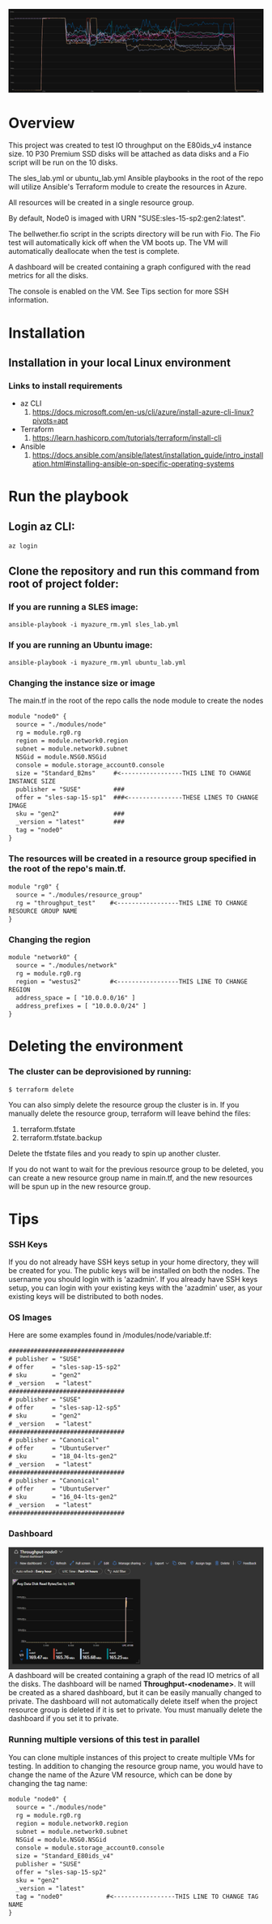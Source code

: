 ![image info](images/image.png)
# Overview
This project was created to test IO throughput on the E80ids_v4 instance size.  10 P30 Premium SSD disks will be attached as data disks and a Fio script will be run on the 10 disks.  

The sles_lab.yml or ubuntu_lab.yml Ansible playbooks in the root of the repo will utilize Ansible's Terraform module to create the resources in Azure.  

All resources will be created in a single resource group.  

By default, Node0 is imaged with URN "SUSE:sles-15-sp2:gen2:latest".    

The bellwether.fio script in the scripts directory will be run with Fio.
The Fio test will automatically kick off when the VM boots up. The VM will automatically deallocate when the test is complete.  

A dashboard will be created containing a graph configured with the read metrics for all the disks.  

The console is enabled on the VM.  See Tips section for more SSH information.
# Installation
## Installation in your local Linux environment 
### Links to install requirements
- az CLI
    1. https://docs.microsoft.com/en-us/cli/azure/install-azure-cli-linux?pivots=apt
- Terraform
    1. https://learn.hashicorp.com/tutorials/terraform/install-cli
- Ansible    
    1. https://docs.ansible.com/ansible/latest/installation_guide/intro_installation.html#installing-ansible-on-specific-operating-systems

# Run the playbook
## Login az CLI:
```console
az login
```  
## Clone the repository and run this command from root of project folder:
### If you are running a SLES image:
```console
ansible-playbook -i myazure_rm.yml sles_lab.yml
```  
### If you are running an Ubuntu image:
```console
ansible-playbook -i myazure_rm.yml ubuntu_lab.yml
```  
### Changing the instance size or image
The main.tf in the root of the repo calls the node module to create the nodes
```hcl
module "node0" {
  source = "./modules/node"
  rg = module.rg0.rg
  region = module.network0.region
  subnet = module.network0.subnet
  NSGid = module.NSG0.NSGid
  console = module.storage_account0.console
  size = "Standard_B2ms"     #<-----------------THIS LINE TO CHANGE INSTANCE SIZE 
  publisher = "SUSE"         ###
  offer = "sles-sap-15-sp1"  ###<---------------THESE LINES TO CHANGE IMAGE
  sku = "gen2"               ###
  _version = "latest"        ###
  tag = "node0"
}
```
### The resources will be created in a resource group specified in the root of the repo's main.tf.  
```console
module "rg0" {
  source = "./modules/resource_group"
  rg = "throughput_test"    #<-----------------THIS LINE TO CHANGE RESOURCE GROUP NAME
}
```
### Changing the region
```console
module "network0" {
  source = "./modules/network"
  rg = module.rg0.rg 
  region = "westus2"        #<-----------------THIS LINE TO CHANGE REGION
  address_space = [ "10.0.0.0/16" ]
  address_prefixes = [ "10.0.0.0/24" ]
}
```

# Deleting the environment
### The cluster can be deprovisioned by running:
```console
$ terraform delete
```  
You can also simply delete the resource group the cluster is in.  If you manually delete the resource group, terraform will leave behind the files:
1. terraform.tfstate
1. terraform.tfstate.backup

Delete the tfstate files and you ready to spin up another cluster.  

If you do not want to wait for the previous resource group to be deleted, you can create a new resource group name in main.tf, and the new resources will be spun up in the new resource group.

# Tips

### SSH Keys
If you do not already have SSH keys setup in your home directory, they will be created for you.  The public keys will be installed on both the nodes.  The username you should login with is 'azadmin'.  If you already have SSH keys setup, you can login with your existing keys with the 'azadmin' user, as your existing keys will be distributed to both nodes.

### OS Images
Here are some examples found in /modules/node/variable.tf:
```console
################################
# publisher = "SUSE"
# offer     = "sles-sap-15-sp2"
# sku       = "gen2"
# _version   = "latest"
################################
# publisher = "SUSE"
# offer     = "sles-sap-12-sp5"
# sku       = "gen2"
# _version   = "latest"
################################
# publisher = "Canonical"
# offer     = "UbuntuServer"
# sku       = "18_04-lts-gen2"
# _version   = "latest"
################################
# publisher = "Canonical"
# offer     = "UbuntuServer"
# sku       = "16_04-lts-gen2"
# _version   = "latest"
################################
```

### Dashboard
![image info](images/image2.png)
A dashboard will be created containing a graph of the read IO metrics of all the disks.  The dashboard will be named **Throughput-\<nodename\>**.  It will be created as a shared dashboard, but it can be easily manually changed to private.  The dashboard will not automatically delete itself when the project resource group is deleted if it is set to private.  You must manually delete the dashboard if you set it to private.


### Running multiple versions of this test in parallel
You can clone multiple instances of this project to create multiple VMs for testing. In addition to changing the resource group name, you would have to change the name of the Azure VM resource, which can be done by changing the tag name:
```console
module "node0" {
  source = "./modules/node"
  rg = module.rg0.rg
  region = module.network0.region
  subnet = module.network0.subnet
  NSGid = module.NSG0.NSGid
  console = module.storage_account0.console
  size = "Standard_E80ids_v4"
  publisher = "SUSE"    
  offer = "sles-sap-15-sp2"
  sku = "gen2"
  _version = "latest"
  tag = "node0"            #<-----------------THIS LINE TO CHANGE TAG NAME
}
```
